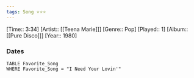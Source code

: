 ```yaml
---
tags: Song ⭐⭐⭐ 
---
```

[Time:: 3:34]
[Artist:: [[Teena Marie]]]
[Genre:: Pop]
[Played:: 1]
[Album:: [[Pure Disco]]]
[Year:: 1980]
### Dates
````dataview
TABLE Favorite_Song
WHERE Favorite_Song = "I Need Your Lovin'"
````